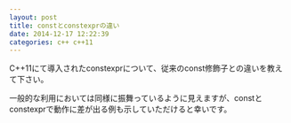 ```yaml
---
layout: post
title: constとconstexprの違い
date: 2014-12-17 12:22:39
categories: c++ c++11
---
```

<p>C++11にて導入されたconstexprについて、従来のconst修飾子との違いを教えて下さい。</p>

<p>一般的な利用においては同様に振舞っているように見えますが、constとconstexprで動作に差が出る例も示していただけると幸いです。</p>
